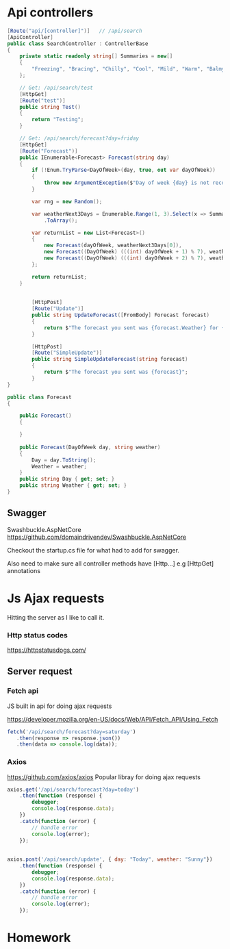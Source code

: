 # Api controllers
```csharp
[Route("api/[controller]")]   // /api/search
[ApiController]
public class SearchController : ControllerBase
{
    private static readonly string[] Summaries = new[]
    {
        "Freezing", "Bracing", "Chilly", "Cool", "Mild", "Warm", "Balmy", "Hot", "Sweltering", "Scorching"
    };

    // Get: /api/search/test
    [HttpGet]
    [Route("test")]
    public string Test()
    {
        return "Testing";
    }

    // Get: /api/search/forecast?day=friday
    [HttpGet]
    [Route("Forecast")]
    public IEnumerable<Forecast> Forecast(string day)
    {
        if (!Enum.TryParse<DayOfWeek>(day, true, out var dayOfWeek))
        {
            throw new ArgumentException($"Day of week {day} is not recognised");
        }

        var rng = new Random();

        var weatherNext3Days = Enumerable.Range(1, 3).Select(x => Summaries[rng.Next(Summaries.Length)])
            .ToArray();

        var returnList = new List<Forecast>()
        {
            new Forecast(dayOfWeek, weatherNext3Days[0]),
            new Forecast((DayOfWeek) (((int) dayOfWeek + 1) % 7), weatherNext3Days[1]),
            new Forecast((DayOfWeek) (((int) dayOfWeek + 2) % 7), weatherNext3Days[2]),
        };

        return returnList;
    }
    
    
        [HttpPost]
        [Route("Update")]
        public string UpdateForecast([FromBody] Forecast forecast)
        {
            return $"The forecast you sent was {forecast.Weather} for {forecast.Day}";
        }

        [HttpPost]
        [Route("SimpleUpdate")]
        public string SimpleUpdateForecast(string forecast)
        {
            return $"The forecast you sent was {forecast}";
        }
}

public class Forecast 
{

    public Forecast()
    {

    }
    
    public Forecast(DayOfWeek day, string weather)
    {
        Day = day.ToString();
        Weather = weather;
    }
    public string Day { get; set; }
    public string Weather { get; set; }
}


```

## Swagger
Swashbuckle.AspNetCore
https://github.com/domaindrivendev/Swashbuckle.AspNetCore

Checkout the startup.cs file for what had to add for swagger.

Also need to make sure all controller methods have [Http...] e.g [HttpGet] annotations

# Js Ajax requests
Hitting the server as I like to call it.

### Http status codes
https://httpstatusdogs.com/

## Server request
### Fetch api
JS built in api for doing ajax requests

https://developer.mozilla.org/en-US/docs/Web/API/Fetch_API/Using_Fetch
```js
fetch('/api/search/forecast?day=saturday')
   .then(response => response.json())
   .then(data => console.log(data));

```

### Axios
https://github.com/axios/axios
Popular libray for doing ajax requests

```js
axios.get('/api/search/forecast?day=today')
    .then(function (response) {
        debugger;
        console.log(response.data);
    })
    .catch(function (error) {
        // handle error
        console.log(error);
    });
    
    
axios.post('/api/search/update', { day: "Today", weather: "Sunny"})
    .then(function (response) {
        debugger;
        console.log(response.data);
    })
    .catch(function (error) {
        // handle error
        console.log(error);
    });
```

# Homework




